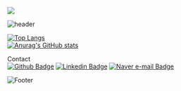 <a href="https://github.com/seondal"><img src="https://hits.seeyoufarm.com/api/count/incr/badge.svg?url=https%3A%2F%2Fgithub.com%2Fseondal&count_bg=%23000000&title_bg=%23000000&icon=github.svg&icon_color=%23E7E7E7&title=GitHub&edge_flat=false)"/></a>

![header](https://capsule-render.vercel.app/api?type=waving&color=auto&height=50&section=header&text=&fontSize=20)

[![Top Langs](https://github-readme-stats.vercel.app/api/top-langs/?username=piape)](https://github.com/piape/github-readme-stats)
<br>
[![Anurag's GitHub stats](https://github-readme-stats.vercel.app/api?username=piape)](https://github.com/piape/github-readme-stats)
<br>


Contact
<br>
[![Github Badge](http://img.shields.io/badge/-Github-black?style=flat-square&logo=github&link=https://piape.github.io/)](https://piape.github.io/)
[![Linkedin Badge](https://img.shields.io/badge/-LinkedIn-blue?style=flat-square&logo=Linkedin&logoColor=white&link=https://www.linkedin.com/in/s245liu/)](https://www.linkedin.com/in/s245liu/)
[![Naver e-mail Badge](https://img.shields.io/badge/e_mail-03C75A?style=flat-square&logo=Naver&logoColor=white&link=mailto:pmpkc@naver.com)](mailto:pmpkc@naver.com)


![Footer](https://capsule-render.vercel.app/api?type=waving&color=auto&height=200&section=footer)
